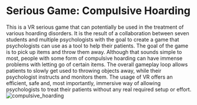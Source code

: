 # Serious Game: Compulsive Hoarding
 
This is a VR serious game that can potentially be used in the treatment of various hoarding disorders. It is the result of a collaboration between seven students and multiple psychologists with the goal to create a game that psychologists can use as a tool to help their patients. The goal of the game is to pick up items and throw them away. Although that sounds simple to most, people with some form of compulsive hoarding can have immense problems with letting go of certain items. The overall gameplay loop allows patients to slowly get used to throwing objects away, while their psychologist instructs and monitors them. The usage of VR offers an efficient, safe and, most importantly, immersive way of allowing psychologists to treat their patients without any real required setup or effort.
![compulsive_hoarding](https://user-images.githubusercontent.com/56507722/229379265-80f5a33d-ee8a-4b47-a0d9-865dba24d466.jpg)
